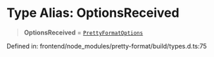 # Type Alias: OptionsReceived

> **OptionsReceived** = [`PrettyFormatOptions`](../interfaces/PrettyFormatOptions.md)

Defined in: frontend/node\_modules/pretty-format/build/types.d.ts:75
